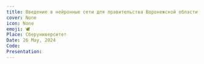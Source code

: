 ```yaml
---
title: Введение в нейронные сети для правительства Воронежской области  
cover: None
icon: None
emoji: 🕊️
Place: Сберуниверситет
Date: 26 May, 2024
Code: 
Presentation: 
---
```


